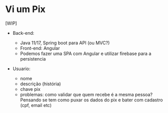 # Vi um Pix
[WIP]

- Back-end: 
    - Java 11/17, Spring boot para API (ou MVC?) 
    - Front-end: Angular   
    - Podemos fazer uma SPA com Angular e utilizar firebase para a persistencia

- Usuario: 
    - nome 
    - descrição (história) 
    - chave pix 
    - problemas: como validar que quem recebe é a mesma pessoa? Pensando se tem como puxar os dados do pix e bater com cadastro (cpf, email etc) 
